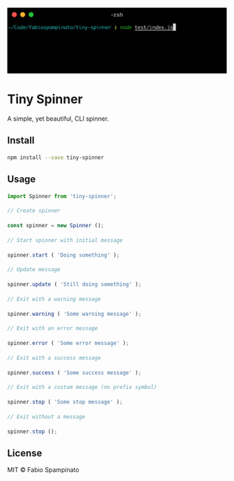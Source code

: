 
<p align="center">
  <img src="resources/demo.gif" width="522" alt="Demo">
</p>

# Tiny Spinner

A simple, yet beautiful, CLI spinner.

## Install

```sh
npm install --save tiny-spinner
```

## Usage

```ts
import Spinner from 'tiny-spinner';

// Create spinner

const spinner = new Spinner ();

// Start spinner with initial message

spinner.start ( 'Doing something' );

// Update message

spinner.update ( 'Still doing something' );

// Exit with a warning message

spinner.warning ( 'Some warning message' );

// Exit with an error message

spinner.error ( 'Some error message' );

// Exit with a success message

spinner.success ( 'Some success message' );

// Exit with a custom message (no prefix symbol)

spinner.stop ( 'Some stop message' );

// Exit without a message

spinner.stop ();
```

## License

MIT © Fabio Spampinato
